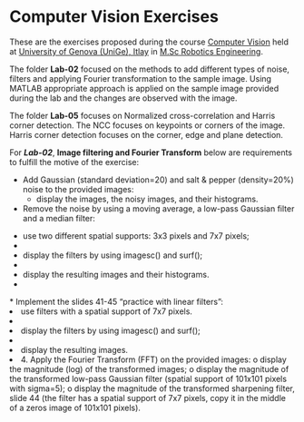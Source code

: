 # Computer Vision Exercises 

These are the exercises proposed during the course [Computer Vision](https://corsi.unige.it/en/off.f/2022/ins/60227?codcla=10635) held at [University of Genova (UniGe), Itlay](https://unige.it/en) in [M.Sc Robotics Engineering](https://corsi.unige.it/en/corsi/10635).  

The folder **Lab-02** focused on the methods to add different types of noise, filters and applying Fourier transformation to the sample image. Using MATLAB appropriate approach is applied on the sample image provided during the lab and the changes are observed with the image.

The folder **Lab-05** focuses on Normalized cross-correlation and Harris corner detection. The NCC focuses on keypoints or corners of the image. Harris corner detection focuses on the corner, edge and plane detection.

For ***Lab-02***, **Image filtering and Fourier Transform** below are requirements to fulfill the motive of the exercise:

* Add Gaussian (standard deviation=20) and salt & pepper (density=20%) noise to the provided images:
      <ul>
      <li>display the images, the noisy images, and their histograms.</li>
      </ul>
* Remove the noise by using a moving average, a low-pass Gaussian filter and a median filter:
<ul>
<li> use two different spatial supports: 3x3 pixels and 7x7 pixels; <li>
<li> display the filters by using imagesc() and surf(); <li>
<li> display the resulting images and their histograms. <li>
</ul>
* Implement the slides 41-45 “practice with linear filters”:
<li> use filters with a spatial support of 7x7 pixels.<li>
<li> display the filters by using imagesc() and surf();<li>
<li> display the resulting images.<li>
4. Apply the Fourier Transform (FFT) on the provided images:
o display the magnitude (log) of the transformed images;
o display the magnitude of the transformed low-pass Gaussian filter (spatial support of
101x101 pixels with sigma=5);
o display the magnitude of the transformed sharpening filter, slide 44 (the filter has a
spatial support of 7x7 pixels, copy it in the middle of a zeros image of 101x101 pixels).




